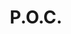 ---
pid: rs309
title: P.O.C.
location_transcription: City Hall
coordinates: "[-75.163672986661, 39.952401749882]"
zipcode: 
gen_neighborhood: 
neighborhood: 
outside_phl: 
age: '21'
age_range: 20-29
instagram: 
image_file_name: rs_309.jpg
proposal_transcription: A monument to people of color. The people who built this nation,
  the people who's land this belongs to, the people who are responsible for all cultures
  it seems. Religion (and its perverse) most modern necessity, P.O.C. are responsible
  for everything you're thankful for.
topic: African Americans,History,Race Ethnicity
topic_summary: 0, 0, 0
type: Other No Form
keywords_other: 
credit: Da Yout
image_labels: 
twitter: 
facebook: 
permalink: "/monuments/rs309/"
layout: item-page
---